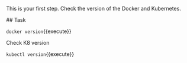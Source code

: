 This is your first step. Check the version of the Docker and Kubernetes.

## Task


`docker version`{{execute}}

Check K8 version

`kubectl version`{{execute}}
